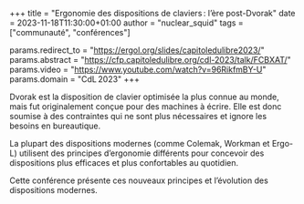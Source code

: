 +++
title  = "Ergonomie des dispositions de claviers : l’ère post-Dvorak"
date   = 2023-11-18T11:30:00+01:00
author = "nuclear_squid"
tags   = ["communauté", "conférences"]

params.redirect_to = "https://ergol.org/slides/capitoledulibre2023/"
params.abstract    = "https://cfp.capitoledulibre.org/cdl-2023/talk/FCBXAT/"
params.video       = "https://www.youtube.com/watch?v=96RikfmBY-U"
params.domain      = "CdL 2023"
+++

Dvorak est la disposition de clavier optimisée la plus connue au monde, mais fut
originalement conçue pour des machines à écrire. Elle est donc soumise à des
contraintes qui ne sont plus nécessaires et ignore les besoins en bureautique.

La plupart des dispositions modernes (comme Colemak, Workman et Ergo-L)
utilisent des principes d’ergonomie différents pour concevoir des dispositions
plus efficaces et plus confortables au quotidien.

Cette conférence présente ces nouveaux principes et l’évolution des dispositions
modernes.

<!--more-->
